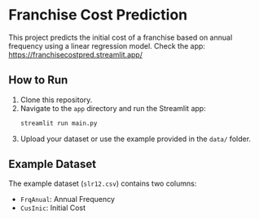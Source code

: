 # Franchise Cost Prediction

This project predicts the initial cost of a franchise based on annual frequency using a linear regression model.
Check the app: https://franchisecostpred.streamlit.app/

## How to Run
1. Clone this repository.
2. Navigate to the `app` directory and run the Streamlit app:
    ```bash
    streamlit run main.py
    ```
3. Upload your dataset or use the example provided in the `data/` folder.

## Example Dataset
The example dataset (`slr12.csv`) contains two columns:
- `FrqAnual`: Annual Frequency
- `CusInic`: Initial Cost
